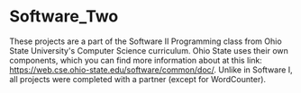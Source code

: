 # Software_Two
These projects are a part of the Software II Programming class from Ohio State University's Computer Science curriculum. Ohio State uses their own components, which you can find more information about at this link: https://web.cse.ohio-state.edu/software/common/doc/.
Unlike in Software I, all projects were completed with a partner (except for WordCounter).
